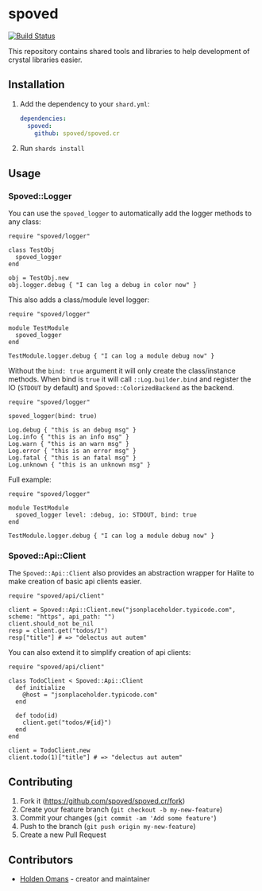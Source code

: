 # spoved

[![Build Status](https://travis-ci.com/spoved/spoved.cr.svg?branch=master)](https://travis-ci.com/spoved/spoved.cr)

This repository contains shared tools and libraries to help development of crystal libraries easier.

## Installation

1. Add the dependency to your `shard.yml`:

   ```yaml
   dependencies:
     spoved:
       github: spoved/spoved.cr
   ```

2. Run `shards install`

## Usage

### Spoved::Logger

You can use the `spoved_logger` to automatically add the logger methods to any class:

```crystal
require "spoved/logger"

class TestObj
  spoved_logger
end

obj = TestObj.new
obj.logger.debug { "I can log a debug in color now" }
```

This also adds a class/module level logger:

```crystal
require "spoved/logger"

module TestModule
  spoved_logger
end

TestModule.logger.debug { "I can log a module debug now" }
```

Without the `bind: true` argument it will only create the class/instance methods. When bind is `true` it will call `::Log.builder.bind` and register the IO (`STDOUT` by default) and `Spoved::ColorizedBackend` as the backend.

```crystal
require "spoved/logger"

spoved_logger(bind: true)

Log.debug { "this is an debug msg" }
Log.info { "this is an info msg" }
Log.warn { "this is an warn msg" }
Log.error { "this is an error msg" }
Log.fatal { "this is an fatal msg" }
Log.unknown { "this is an unknown msg" }
```

Full example:

```crystal
require "spoved/logger"

module TestModule
  spoved_logger level: :debug, io: STDOUT, bind: true
end

TestModule.logger.debug { "I can log a module debug now" }
```

### Spoved::Api::Client

The `Spoved::Api::Client` also provides an abstraction wrapper for Halite to make creation of basic api clients easier.

```crystal
require "spoved/api/client"

client = Spoved::Api::Client.new("jsonplaceholder.typicode.com", scheme: "https", api_path: "")
client.should_not be_nil
resp = client.get("todos/1")
resp["title"] # => "delectus aut autem"
```

You can also extend it to simplify creation of api clients:

```crystal
require "spoved/api/client"

class TodoClient < Spoved::Api::Client
  def initialize
    @host = "jsonplaceholder.typicode.com"
  end

  def todo(id)
    client.get("todos/#{id}")
  end
end

client = TodoClient.new
client.todo(1)["title"] # => "delectus aut autem"
```

## Contributing

1. Fork it (<https://github.com/spoved/spoved.cr/fork>)
2. Create your feature branch (`git checkout -b my-new-feature`)
3. Commit your changes (`git commit -am 'Add some feature'`)
4. Push to the branch (`git push origin my-new-feature`)
5. Create a new Pull Request

## Contributors

- [Holden Omans](https://github.com/kalinon) - creator and maintainer
